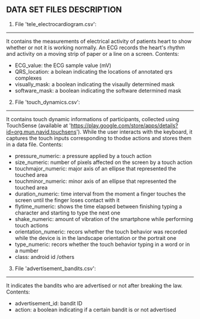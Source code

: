 DATA SET FILES DESCRIPTION
--------------------------

1. File 'tele_electrocardiogram.csv': 
-------------------------------------
It contains the measurements of electrical activity of patients heart to show whether or not it is working normally. 
An ECG records the heart's rhythm and activity on a moving strip of paper or a line on a screen.
Contents:
- ECG_value: the ECG sample value (mV)
- QRS_location: a bolean indicating the locations of annotated qrs complexes
- visually_mask: a boolean indicating the visaully determined mask
- software_mask: a boolean indicating the software determined mask

2. File 'touch_dynamics.csv': 
-----------------------------
It contains touch dynamic informations of participants, collected using TouchSense (available at 'https://play.google.com/store/apps/details?id=org.mun.navid.touchsens'). While the user interacts with the keyboard, it captures the touch inputs corresponding to thodse actions and stores them in a data file.
Contents:
- pressure_numeric: a pressure applied by a touch action
- size_numeric: number of pixels affected on the screen by a touch action
- touchmajor_numeric: major axis of an ellipse that represented the touched area
- touchminor_numeric: minor axis of an ellipse that represented the touched area
- duration_numeric: time interval from the moment a finger touches the screen until the finger loses contact with it
- flytime_numeric: shows the time elapsed between finishing typing a character and starting to type the next one
- shake_numeric: amount of vibration of the smartphone while performing touch actions
- orientation_numeric: recors whether the touch behavior was recorded while the device is in the landscape orientation or the portrait one
- type_numeric: recors whether the touch behavior typing in a word or in a number
- class: android id /others

3. File 'advertisement_bandits.csv': 
------------------------------------
It indicates the bandits who are advertised or not after breaking the law.
Contents:
- advertisement_id: bandit ID 
- action: a boolean indicating if a certain bandit is or not advertised
